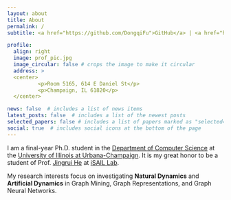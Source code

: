 ```yaml
---
layout: about
title: About
permalink: /
subtitle: <a href="https://github.com/DongqiFu">GitHub</a> | <a href="https://scholar.google.com/citations?user=WByXZAcAAAAJ&hl=en">Google Scholar</a> | <a href="https://twitter.com/DongqiFu_UIUC">Twitter</a> | dongqif2 [AT] illinois [DOT] edu

profile:
  align: right
  image: prof_pic.jpg
  image_circular: false # crops the image to make it circular
  address: >
  <center>
          <p>Room 5165, 614 E Daniel St</p>
          <p>Champaign, IL 61820</p>
  </center>

news: false  # includes a list of news items
latest_posts: false  # includes a list of the newest posts
selected_papers: false # includes a list of papers marked as "selected={true}"
social: true  # includes social icons at the bottom of the page
---
```


I am a final-year Ph.D. student in the [Department of Computer Science](https://cs.illinois.edu/) at the [University of Illinois at Urbana-Champaign](https://illinois.edu/). It is my great honor to be a student of Prof. [Jingrui He](https://www.hejingrui.org/) at [iSAIL Lab](https://isail-laboratory.github.io/).

My research interests focus on investigating **Natural Dynamics** and **Artificial Dynamics** in Graph Mining, Graph Representations, and Graph Neural Networks.
